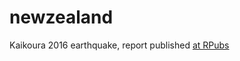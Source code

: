 # newzealand
Kaikoura 2016 earthquake, report published [at RPubs](http://rpubs.com/neilfws/229230)
